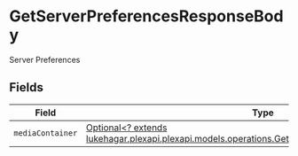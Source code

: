 # GetServerPreferencesResponseBody

Server Preferences


## Fields

| Field                                                                                                                                                               | Type                                                                                                                                                                | Required                                                                                                                                                            | Description                                                                                                                                                         |
| ------------------------------------------------------------------------------------------------------------------------------------------------------------------- | ------------------------------------------------------------------------------------------------------------------------------------------------------------------- | ------------------------------------------------------------------------------------------------------------------------------------------------------------------- | ------------------------------------------------------------------------------------------------------------------------------------------------------------------- |
| `mediaContainer`                                                                                                                                                    | [Optional<? extends lukehagar.plexapi.plexapi.models.operations.GetServerPreferencesMediaContainer>](../../models/operations/GetServerPreferencesMediaContainer.md) | :heavy_minus_sign:                                                                                                                                                  | N/A                                                                                                                                                                 |